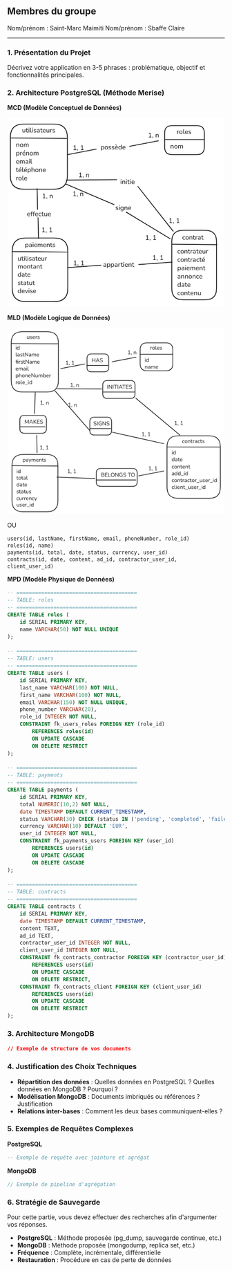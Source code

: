 
## Membres du groupe
Nom/prénom : Saint-Marc Maimiti
Nom/prénom : Sbaffe Claire

---

### 1. Présentation du Projet

Décrivez votre application en 3-5 phrases : problématique, objectif et fonctionnalités principales.

### 2. Architecture PostgreSQL (Méthode Merise)

**MCD (Modèle Conceptuel de Données)**

![mcd](assets/mcd.png)

**MLD (Modèle Logique de Données)**

![mld](assets/mld.png)

OU

```
users(id, lastName, firstName, email, phoneNumber, role_id)
roles(id, name)
payments(id, total, date, status, currency, user_id)
contracts(id, date, content, ad_id, contractor_user_id, client_user_id)
```

**MPD (Modèle Physique de Données)**

```sql
-- =======================================
-- TABLE: roles
-- =======================================
CREATE TABLE roles (
    id SERIAL PRIMARY KEY,
    name VARCHAR(50) NOT NULL UNIQUE
);

-- =======================================
-- TABLE: users
-- =======================================
CREATE TABLE users (
    id SERIAL PRIMARY KEY,
    last_name VARCHAR(100) NOT NULL,
    first_name VARCHAR(100) NOT NULL,
    email VARCHAR(150) NOT NULL UNIQUE,
    phone_number VARCHAR(20),
    role_id INTEGER NOT NULL,
    CONSTRAINT fk_users_roles FOREIGN KEY (role_id)
        REFERENCES roles(id)
        ON UPDATE CASCADE
        ON DELETE RESTRICT
);

-- =======================================
-- TABLE: payments
-- =======================================
CREATE TABLE payments (
    id SERIAL PRIMARY KEY,
    total NUMERIC(10,2) NOT NULL,
    date TIMESTAMP DEFAULT CURRENT_TIMESTAMP,
    status VARCHAR(30) CHECK (status IN ('pending', 'completed', 'failed')),
    currency VARCHAR(10) DEFAULT 'EUR',
    user_id INTEGER NOT NULL,
    CONSTRAINT fk_payments_users FOREIGN KEY (user_id)
        REFERENCES users(id)
        ON UPDATE CASCADE
        ON DELETE CASCADE
);

-- =======================================
-- TABLE: contracts
-- =======================================
CREATE TABLE contracts (
    id SERIAL PRIMARY KEY,
    date TIMESTAMP DEFAULT CURRENT_TIMESTAMP,
    content TEXT,
    ad_id TEXT,
    contractor_user_id INTEGER NOT NULL,
    client_user_id INTEGER NOT NULL,
    CONSTRAINT fk_contracts_contractor FOREIGN KEY (contractor_user_id)
        REFERENCES users(id)
        ON UPDATE CASCADE
        ON DELETE RESTRICT,
    CONSTRAINT fk_contracts_client FOREIGN KEY (client_user_id)
        REFERENCES users(id)
        ON UPDATE CASCADE
        ON DELETE RESTRICT
);

```

### 3. Architecture MongoDB

```json
// Exemple de structure de vos documents
```

### 4. Justification des Choix Techniques

- **Répartition des données** : Quelles données en PostgreSQL ? Quelles données en MongoDB ? Pourquoi ?
- **Modélisation MongoDB** : Documents imbriqués ou références ? Justification
- **Relations inter-bases** : Comment les deux bases communiquent-elles ?

### 5. Exemples de Requêtes Complexes

**PostgreSQL**

```sql
-- Exemple de requête avec jointure et agrégat
```

**MongoDB**

```javascript
// Exemple de pipeline d'agrégation
```

### 6. Stratégie de Sauvegarde
Pour cette partie, vous devez effectuer des recherches afin d'argumenter vos réponses.

- **PostgreSQL** : Méthode proposée (pg_dump, sauvegarde continue, etc.)
- **MongoDB** : Méthode proposée (mongodump, replica set, etc.)
- **Fréquence** : Complète, incrémentale, différentielle
- **Restauration** : Procédure en cas de perte de données